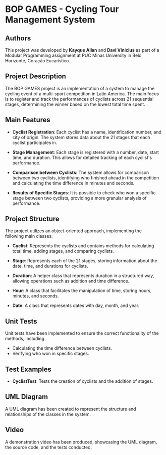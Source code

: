 # BOP GAMES - Cycling Tour Management System

## Authors
This project was developed by **Kayque Allan** and **Davi Vinicius** as part of a Modular Programming assignment at PUC Minas University in Belo Horizonte, Coração Eucarístico.

## Project Description
The BOP GAMES project is an implementation of a system to manage the cycling event of a multi-sport competition in Latin America. The main focus is to register and track the performances of cyclists across 21 sequential stages, determining the winner based on the lowest total time spent.

## Main Features
- **Cyclist Registration**: Each cyclist has a name, identification number, and city of origin. The system stores data about the 21 stages that each cyclist participates in.

- **Stage Management**: Each stage is registered with a number, date, start time, and duration. This allows for detailed tracking of each cyclist's performance.

- **Comparison between Cyclists**: The system allows for comparison between two cyclists, identifying who finished ahead in the competition and calculating the time difference in minutes and seconds.

- **Results of Specific Stages**: It is possible to check who won a specific stage between two cyclists, providing a more granular analysis of performance.

## Project Structure
The project utilizes an object-oriented approach, implementing the following main classes:

- **Cyclist**: Represents the cyclists and contains methods for calculating total time, adding stages, and comparing cyclists.

- **Stage**: Represents each of the 21 stages, storing information about the date, time, and durations for cyclists.

- **Duration**: A helper class that represents duration in a structured way, allowing operations such as addition and time difference.

- **Hour**: A class that facilitates the manipulation of time, storing hours, minutes, and seconds.

- **Date**: A class that represents dates with day, month, and year.

## Unit Tests
Unit tests have been implemented to ensure the correct functionality of the methods, including:

- Calculating the time difference between cyclists.
- Verifying who won in specific stages.

## Test Examples
- **CyclistTest**: Tests the creation of cyclists and the addition of stages.

## UML Diagram
A UML diagram has been created to represent the structure and relationships of the classes in the system.

## Video
A demonstration video has been produced, showcasing the UML diagram, the source code, and the tests conducted.
